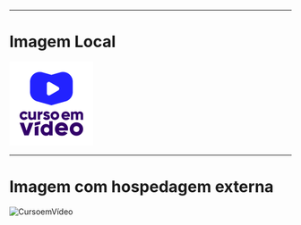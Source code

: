 ***
# Imagem Local

![CursoemVídeo](cursoemvideo.png)

***

# Imagem com hospedagem externa

![CursoemVídeo](https://cursoemvideo.com/logo.png)